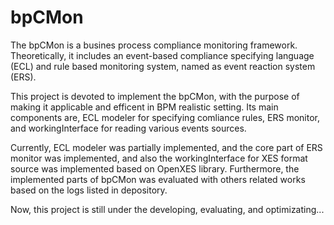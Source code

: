 # bpCMon
The bpCMon is a busines process compliance monitoring framework. Theoretically, it includes an event-based compliance specifying language (ECL) and rule based monitoring system, named as event reaction system (ERS).

This project is devoted to implement the bpCMon, with the purpose of making it applicable and efficent in BPM realistic setting. Its main components are, ECL modeler for specifying comliance rules, ERS monitor, and workingInterface for reading various events sources. 

Currently, ECL modeler was partially implemented, and the core part of ERS monitor was implemented, and also the workingInterface for XES format source was implemented based on OpenXES library. Furthermore, the implemented parts of bpCMon was evaluated with others related works based on the logs listed in depository.

Now, this project is still under the developing, evaluating, and optimizating...



 
